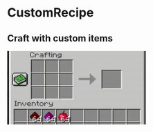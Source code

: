 # CustomRecipe
## Craft with custom items
<img src="gif1.gif" 
     width="320" 
     height="170" />

